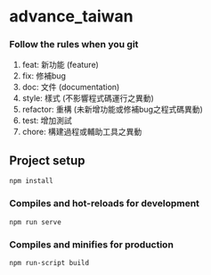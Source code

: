 # advance_taiwan
 
 ### Follow the rules when you git
  1. feat: 新功能 (feature)
  2. fix: 修補bug
  3. doc: 文件 (documentation)
  4. style: 樣式 (不影響程式碼運行之異動)
  5. refactor: 重構 (未新增功能或修補bug之程式碼異動)
  6. test: 增加測試
  7. chore: 構建過程或輔助工具之異動


## Project setup
```
npm install
```

### Compiles and hot-reloads for development
```
npm run serve
```

### Compiles and minifies for production
```
npm run-script build
```
